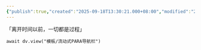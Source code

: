```yaml
---
{"publish":true,"created":"2025-09-18T13:30:21.000+08:00","modified":"2025-09-18T13:30:21.000+08:00","cssclasses":""}
---
```


「离开时间以前，一切都是过程」

```dataviewjs
await dv.view("模板/流动式PARA导航栏")
```